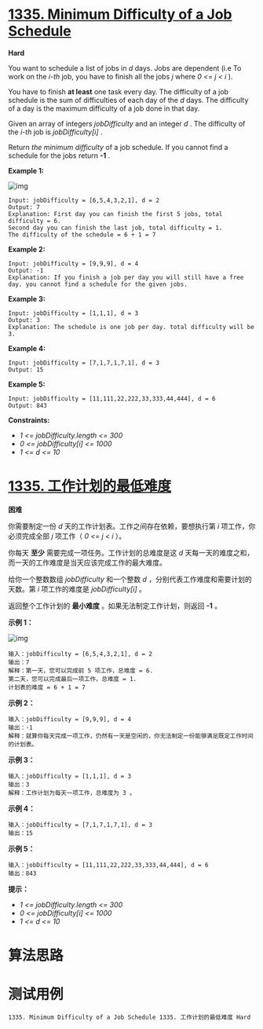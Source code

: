 # [1335. Minimum Difficulty of a Job Schedule][enTitle]

**Hard**

You want to schedule a list of jobs in  *d*  days. Jobs are dependent (i.e To work on the  *i-th*  job, you have to finish all the jobs  *j*  where  *0 <= j < i* ).

You have to finish **at least**  one task every day. The difficulty of a job schedule is the sum of difficulties of each day of the  *d*  days. The difficulty of a day is the maximum difficulty of a job done in that day.

Given an array of integers  *jobDifficulty*  and an integer  *d* . The difficulty of the  *i-th*  job is  *jobDifficulty[i]* .

Return  *the minimum difficulty*  of a job schedule. If you cannot find a schedule for the jobs return **-1** .



**Example 1:** 

![img](https://assets.leetcode.com/uploads/2020/01/16/untitled.png)

```
Input: jobDifficulty = [6,5,4,3,2,1], d = 2
Output: 7
Explanation: First day you can finish the first 5 jobs, total difficulty = 6.
Second day you can finish the last job, total difficulty = 1.
The difficulty of the schedule = 6 + 1 = 7 

```

**Example 2:** 

```
Input: jobDifficulty = [9,9,9], d = 4
Output: -1
Explanation: If you finish a job per day you will still have a free day. you cannot find a schedule for the given jobs.

```

**Example 3:** 

```
Input: jobDifficulty = [1,1,1], d = 3
Output: 3
Explanation: The schedule is one job per day. total difficulty will be 3.

```

**Example 4:** 

```
Input: jobDifficulty = [7,1,7,1,7,1], d = 3
Output: 15

```

**Example 5:** 

```
Input: jobDifficulty = [11,111,22,222,33,333,44,444], d = 6
Output: 843

```



**Constraints:** 

-  *1 <= jobDifficulty.length <= 300*  
-  *0 <= jobDifficulty[i] <= 1000*  
-  *1 <= d <= 10* 


# [1335. 工作计划的最低难度][cnTitle]

**困难**

你需要制定一份  *d*  天的工作计划表。工作之间存在依赖，要想执行第  *i*  项工作，你必须完成全部  *j*  项工作（  *0 <= j < i* ）。

你每天 **至少**  需要完成一项任务。工作计划的总难度是这  *d*  天每一天的难度之和，而一天的工作难度是当天应该完成工作的最大难度。

给你一个整数数组  *jobDifficulty*  和一个整数  *d* ，分别代表工作难度和需要计划的天数。第  *i*  项工作的难度是  *jobDifficulty[i]* 。

返回整个工作计划的 **最小难度**  。如果无法制定工作计划，则返回 **-1** 。



**示例 1：** 

![img](https://assets.leetcode-cn.com/aliyun-lc-upload/uploads/2020/01/26/untitled.png)

```
输入：jobDifficulty = [6,5,4,3,2,1], d = 2
输出：7
解释：第一天，您可以完成前 5 项工作，总难度 = 6.
第二天，您可以完成最后一项工作，总难度 = 1.
计划表的难度 = 6 + 1 = 7 

```

**示例 2：** 

```
输入：jobDifficulty = [9,9,9], d = 4
输出：-1
解释：就算你每天完成一项工作，仍然有一天是空闲的，你无法制定一份能够满足既定工作时间的计划表。

```

**示例 3：** 

```
输入：jobDifficulty = [1,1,1], d = 3
输出：3
解释：工作计划为每天一项工作，总难度为 3 。

```

**示例 4：** 

```
输入：jobDifficulty = [7,1,7,1,7,1], d = 3
输出：15

```

**示例 5：** 

```
输入：jobDifficulty = [11,111,22,222,33,333,44,444], d = 6
输出：843

```



**提示：** 

-  *1 <= jobDifficulty.length <= 300*  
-  *0 <= jobDifficulty[i] <= 1000*  
-  *1 <= d <= 10* 




# 算法思路

# 测试用例
```
1335. Minimum Difficulty of a Job Schedule 1335. 工作计划的最低难度 Hard
```

[enTitle]: https://leetcode.com/problems/minimum-difficulty-of-a-job-schedule/
[cnTitle]: https://leetcode-cn.com/problems/minimum-difficulty-of-a-job-schedule/
